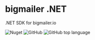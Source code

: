 # bigmailer .NET
.NET SDK for bigmailer.io


![Nuget](https://img.shields.io/nuget/v/BigMailer.svg)
![GitHub](https://img.shields.io/github/license/irensaltali/bigmailer-.NET.svg)
![GitHub top language](https://img.shields.io/github/languages/top/irensaltali/bigmailer-.NET.svg)
